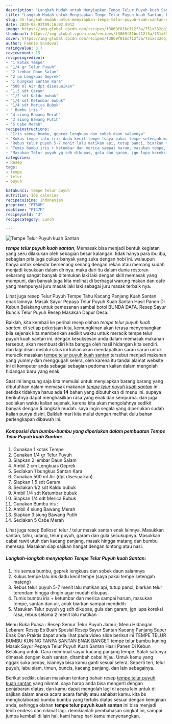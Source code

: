 ```yaml
---
description: "Langkah Mudah untuk Menyiapkan Tempe Telur Puyuh kuah Santan, Enak"
title: "Langkah Mudah untuk Menyiapkan Tempe Telur Puyuh kuah Santan, Enak"
slug: 45-langkah-mudah-untuk-menyiapkan-tempe-telur-puyuh-kuah-santan-enak
date: 2020-08-02T09:16:02.891Z
image: https://img-global.cpcdn.com/recipes/f3869f81bcf12f3a/751x532cq70/tempe-telur-puyuh-kuah-santan-foto-resep-utama.jpg
thumbnail: https://img-global.cpcdn.com/recipes/f3869f81bcf12f3a/751x532cq70/tempe-telur-puyuh-kuah-santan-foto-resep-utama.jpg
cover: https://img-global.cpcdn.com/recipes/f3869f81bcf12f3a/751x532cq70/tempe-telur-puyuh-kuah-santan-foto-resep-utama.jpg
author: Fannie Sandoval
ratingvalue: 3.7
reviewcount: 15
recipeingredient:
- "1 kotak Tempe"
- "1/4 gr Telur Puyuh"
- "2 lembar Daun Salam"
- "2 cm Lengkuas Geprek"
- "1 bungkus Santan Kara"
- "500 ml Air dpt disesuaikan"
- "1,5 sdt Garam"
- "1/2 sdt Kaldu bubuk"
- "1/4 sdt Ketumbar bubuk"
- "1/4 sdt Merica Bubuk"
- " Bumbu iris "
- "4 siung Bawang Merah"
- "3 siung Bawang Putih"
- "5 Cabe Merah"
recipeinstructions:
- "Iris semua bumbu, geprek lengkuas dan sobek daun salamnya"
- "Kukus tempe lalu iris dadu kecil tempe (saya pakai tempe setengah mateng)"
- "Rebus telur puyuh 5-7 menit lalu matikan api, tutup panci, biarkan telur terendam hingga dingin agar mudah dikupas."
- "Tumis bumbu iris + ketumbar dan merica sampai harum, masukan tempe, santan dan air, aduk biarkan sampai mendidih"
- "Masukan Telur puyuh yg sdh dikupas, gula dan garam, jgn lupa koreksi rasa, rebus selama 2 menit lalu matikan"
categories:
- Resep
tags:
- tempe
- telur
- puyuh

katakunci: tempe telur puyuh 
nutrition: 166 calories
recipecuisine: Indonesian
preptime: "PT38M"
cooktime: "PT47M"
recipeyield: "3"
recipecategory: Lunch

---
```



![Tempe Telur Puyuh kuah Santan](https://img-global.cpcdn.com/recipes/f3869f81bcf12f3a/751x532cq70/tempe-telur-puyuh-kuah-santan-foto-resep-utama.jpg)

<b><i>tempe telur puyuh kuah santan</i></b>, Memasak bisa menjadi bentuk kegiatan yang seru dilakukan oleh sebagian besar kalangan. tidak hanya para ibu ibu, sebagian pria juga cukup banyak yang suka dengan hobi ini. walaupun hanya untuk sekedar bersenang senang dengan rekan atau memang sudah menjadi kesukaan dalam dirinya. maka dari itu dalam dunia restoran sekarang sangat banyak ditemukan laki laki dengan skill memasak yang mumpuni, dan banyak juga kita melihat di berbagai warung makan dan cafe yang mempunyai juru masak laki laki sebagai juru masak terbaik nya.

Lihat juga resep Telur Puyuh Tempe Tahu Kacang Panjang Kuah Santan enak lainnya. Masak Sayur Pepaya Telur Puyuh Kuah Santan Hasil Panen Di Kebun Belakang untuk pemesanan sambal botol BUNDA DAFA. Resep Sayur Buncis Telur Puyuh Resep Masakan Dapur Desa.

Baiklah, kita kembali ke perihal resep olahan <i>tempe telur puyuh kuah santan</i>. di setiap pekerjaan kita, kemungkinan akan terasa menyenangkan bila sejenak kita memberikan sedikit waktu untuk meracik tempe telur puyuh kuah santan ini. dengan kesuksesan anda dalam memasak makanan tersebut, akan membuat diri kita bangga oleh hasil hidangan kita sendiri. dan lagi disini melalui situs ini kalian akan mendapatkan saran saran untuk meracik masakan <u>tempe telur puyuh kuah santan</u> tersebut menjadi makanan yang yummy dan menggugah selera, oleh karena itu tandai alamat website ini di komputer anda sebagai sebagian pedoman kalian dalam mengolah hidangan baru yang enak.


Saat ini langsung saja kita memulai untuk menyiapkan barang barang yang dibutuhkan dalam memasak makanan <u><i>tempe telur puyuh kuah santan</i></u> ini. setidak tidaknya harus ada <b>14</b> bahan yang dibutuhkan di menu ini. supaya berikutnya dapat menghasilkan rasa yang enak dan sempurna. dan juga sediakan waktu kalian sejenak, karena kita akan mengolahnya sedikit banyak dengan <b>5</b> langkah mudah. saya ingin segala yang diperlukan sudah kalian punya disini, Baiklah mari kita mulai dengan melihat dulu bahan perlengkapan dibawah ini.

<!--inarticleads1-->

##### Komposisi dan bumbu-bumbu yang diperlukan dalam pembuatan Tempe Telur Puyuh kuah Santan:

1. Gunakan 1 kotak Tempe
1. Gunakan 1/4 gr Telur Puyuh
1. Siapkan 2 lembar Daun Salam
1. Ambil 2 cm Lengkuas Geprek
1. Sediakan 1 bungkus Santan Kara
1. Gunakan 500 ml Air (dpt disesuaikan)
1. Siapkan 1,5 sdt Garam
1. Sediakan 1/2 sdt Kaldu bubuk
1. Ambil 1/4 sdt Ketumbar bubuk
1. Siapkan 1/4 sdt Merica Bubuk
1. Gunakan  Bumbu iris :
1. Ambil 4 siung Bawang Merah
1. Siapkan 3 siung Bawang Putih
1. Sediakan 5 Cabe Merah


Lihat juga resep Bolloso&#39; telur / telur masak santan enak lainnya. Masukkan santan, tahu, udang, telur puyuh, garam dan gula secukupnya. Masukkan cabai rawit utuh dan kacang panjang, masak hingga matang dan bumbu meresap. Masakan siap sajikan hangat dengan lontong atau nasi. 

<!--inarticleads2-->

##### Langkah-langkah menyiapkan Tempe Telur Puyuh kuah Santan:

1. Iris semua bumbu, geprek lengkuas dan sobek daun salamnya
1. Kukus tempe lalu iris dadu kecil tempe (saya pakai tempe setengah mateng)
1. Rebus telur puyuh 5-7 menit lalu matikan api, tutup panci, biarkan telur terendam hingga dingin agar mudah dikupas.
1. Tumis bumbu iris + ketumbar dan merica sampai harum, masukan tempe, santan dan air, aduk biarkan sampai mendidih
1. Masukan Telur puyuh yg sdh dikupas, gula dan garam, jgn lupa koreksi rasa, rebus selama 2 menit lalu matikan


Menu Buka Puasa : Resep Semur Telur Puyuh Jamur; Menu Hidangan Lebaran: Resep Es Buah Spesial Resep Sayur Santan Kacang Panjang Super Enak Dan Praktis dapat anda lihat pada video slide berikut ini TEMPE TELUR BUMBU KUNING TANPA SANTAN ENAK BANGET tempe telur bumbu kuning Masak Sayur Pepaya Telur Puyuh Kuah Santan Hasil Panen Di Kebun Belakang untuk. Cara membuat sayur kacang panjang tempe. Salah satunya dimasak dengan kuah santan, ditambah cabai hijau. Untuk kamu yang nggak suka pedas, isiannya bisa kamu ganti sesuai selera. Seperti teri, telur puyuh, labu siam, timun, buncis, kacang panjang, dan lain sebagainya. 

Berikut sedikit ulasan masakan tentang bahan resep <u>tempe telur puyuh kuah santan</u> yang nikmat. saya harap anda bisa mengerti dengan penjabaran diatas, dan kamu dapat mengolah lagi di acara lain untuk di sajikan dalam aneka acara acara family atau sahabat kamu. kita bs mengkolaborasi bumbu bumbu yang tertulis diatas sesuai dengan keinginan anda, sehingga olahan <b>tempe telur puyuh kuah santan</b> ini bisa menjadi lebih endess dan nikmat lagi. demikianlah pembahasan singkat ini, sampai jumpa kembali di lain hal. kami harap hari kamu menyenangkan.
